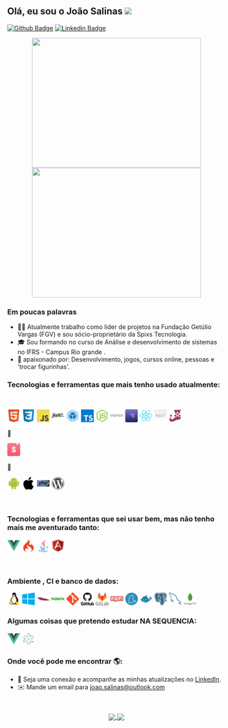 ## Olá, eu sou o João Salinas <img src="https://raw.githubusercontent.com/iampavangandhi/iampavangandhi/master/gifs/Hi.gif" width="30px"></h2> 


[![Github Badge](https://img.shields.io/badge/-Github-000?style=flat-square&logo=Github&logoColor=white&link=https://github.com/fagnerpsantos)](https://github.com/JoaoSalinas)
[![Linkedin Badge](https://img.shields.io/badge/-LinkedIn-blue?style=flat-square&logo=Linkedin&logoColor=white&link=https://www.linkedin.com/in/fagnerpsantos/)](https://www.linkedin.com/in/jo%C3%A3o-pedro-salinas-machado/)


<p align="center">
  <a href="#">
    <img align="center" width="390" height="300" src="https://media.giphy.com/media/8FfwJr9MnLw7OZBCrw/source.gif" />	
  </a>

  <a href="#">
    <img align="center" width="390" height="300" src="https://media.giphy.com/media/26tn33aiTi1jkl6H6/source.gif" />	
  </a>  
</p>


### Em poucas palavras

- 👨‍💻 Atualmente trabalho como lider de projetos na Fundação Getúlio Vargas (FGV) e sou sócio-proprietário da Spixs Tecnologia.
- :mortar_board: Sou formando no curso de Análise e desenvolvimento de sistemas no IFRS - Campus Rio grande . 
- 💙 apaixonado por: Desenvolvimento, jogos, cursos online, pessoas e 'trocar figurinhas'.

### Tecnologias e ferramentas que mais tenho usado atualmente:

<br>
<p align="left">

<!-- HTML -->
<img  width="30" height="30" src="./atuais/html5.svg"/>

<!-- CSS -->
<img  width="30" height="30" src="./atuais/css3.svg"/>

<!-- JS -->
<img  width="30" height="30" src="./atuais/js.svg"/>

<!-- BABEL -->
<img  width="30" height="30" src="./atuais/babel.svg"/>

<!-- WEBPACK -->
<img  width="30" height="30" src="./atuais/webpack.svg"/>

<!-- TS -->
<img  width="30" height="30" src="./atuais/typescript.svg"/>

<!-- NODEJS -->
<img  width="30" height="30" src="./atuais/nodejs.svg"/>

<!-- EXPRESS -->
<img  width="30" height="30" src="./atuais/express.svg"/>

<!-- STRAPI -->
<img  width="30" height="30" src="./atuais/strapi.svg"/>
  
<!-- REACT -->
<img  width="30" height="30" src="./atuais/react.svg"/>
 
<!-- NEXTJS -->
<img  width="30" height="30" src="./atuais/nextjs.svg"/>
 
<!-- JEST -->
<img  width="30" height="30" src="./atuais/jest.svg"/>
  
<!-- STYLED COMPONENTS -->
<span width="30" height="30">💅</span>
  
<!-- STORYBOOK -->
<img  width="30" height="30" src="./atuais/storybook.svg"/>
  
<!-- STYLED COMPONENTS -->
<span width="30" height="30">💅</span>
<!-- ANDROID -->
<img  width="30" height="30" src="./atuais/android.svg"/>

<!-- IOS -->
<img  width="30" height="30" src="./atuais/ios.svg"/>

<!-- PHP -->
<img  width="30" height="30" src="./antigas/php.svg"/>

<!-- WORDPRESS -->
<img  width="30" height="30" src="./antigas/wordpress.svg"/>
  

</p><br>

### Tecnologias e ferramentas que sei usar bem, mas não tenho mais me aventurado tanto:

<p>
<img  width="30" height="30" src="./antigas/vue.svg"/>
  
<!-- CODE IGNITER -->
<img  width="30" height="30" src="./antigas/codeigniter.svg"/>


<!-- JAVA  -->
<img  width="30" height="30" src="./antigas/java.svg"/>
  
<!-- Angular -->
<img  width="30" height="30" src="./futuro/angularjs.svg"/>
  
</p><br>


### Ambiente , CI e banco de dados:

<p>
<!-- LINUX -->
<img  width="30" height="30" src="./ambienteCIeBD/linux.svg"/>

<!-- WINDOWS -->
<img  width="30" height="30" src="./ambienteCIeBD/windows.svg"/>

<!-- APACHE -->
<img  width="30" height="30" src="./ambienteCIeBD/apache.svg"/>

<!-- NGINX -->
<img  width="30" height="30" src="./ambienteCIeBD/nginx.svg"/>

<!-- GIT -->
<img  width="30" height="30" src="./ambienteCIeBD/git.svg"/>

<!-- GITHUB -->
<img  width="30" height="30" src="./ambienteCIeBD/github.svg"/>

<!-- GITLAB -->
<img  width="30" height="30" src="./ambienteCIeBD/gitlab.svg"/>

<!-- NPM -->
<img  width="30" height="30" src="./ambienteCIeBD/npm.svg"/>

<!-- YARN -->
<img  width="30" height="30" src="./ambienteCIeBD/yarn.svg"/>

<!-- DOCKER -->
<img  width="30" height="30" src="./ambienteCIeBD/docker.svg"/>

<!-- POSTGRESQL -->
<img  width="30" height="30" src="./ambienteCIeBD/postgresql.svg"/>

<!-- MYSQL -->
<img  width="30" height="30" src="./ambienteCIeBD/mysql.svg"/>

<!-- MONGODB -->
<img  width="30" height="30" src="./ambienteCIeBD/mongodb.svg"/>
</p>


### Algumas coisas que pretendo estudar NA SEQUENCIA:

<p>
<!-- VUE -->
<img  width="30" height="30" src="./futuro/vuejs.svg"/>

<!-- ELECTRON -->
<img  width="30" height="30" src="./futuro/electron.svg"/>

</p>

### Onde você pode me encontrar 🌎:

- 💼 Seja uma conexão e acompanhe as minhas atualizações no <a href="https://www.linkedin.com/in/jo%C3%A3o-pedro-salinas-machado/">LinkedIn</a>.
- :envelope: Mande um email para <a href="mailto:joao.salinas@outlook.com">joao.salinas@outlook.com</a>

<br>
<p align="center">
  <a href="https://github.com/JoaoSalinas/github-readme-stats">
    <img
      align="center"
      src="https://github-readme-stats.vercel.app/api/top-langs/?username=JoaoSalinas&layout=compact&theme=radical"
    />
  </a>
  <a href="https://github.com/JoaoSalinas/github-readme-stats">
    <img
      align="center"
      height="165"
      src="https://github-readme-stats.vercel.app/api?username=JoaoSalinas&count_private=true&show_icons=true&custom_title=Github%20Status&theme=radical"
    />
  </a>
</p>
